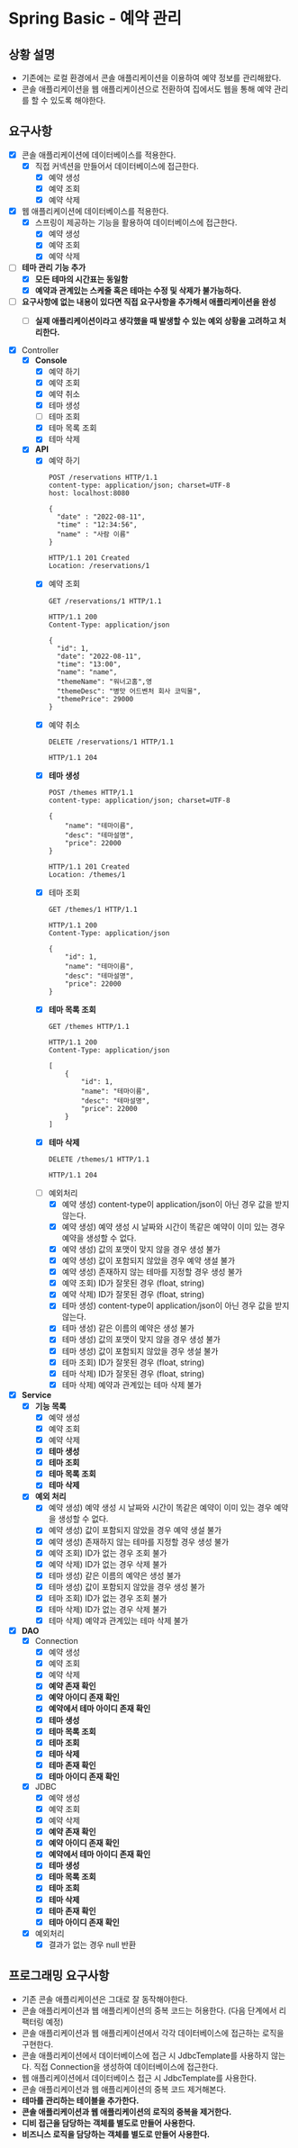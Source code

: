 # Spring Basic - 예약 관리

## 상황 설명

- 기존에는 로컬 환경에서 콘솔 애플리케이션을 이용하여 예약 정보를 관리해왔다.
- 콘솔 애플리케이션을 웹 애플리케이션으로 전환하여 집에서도 웹을 통해 예약 관리를 할 수 있도록 해야한다.

## 요구사항

- [X] 콘솔 애플리케이션에 데이터베이스를 적용한다.
  - [X] 직접 커넥션을 만들어서 데이터베이스에 접근한다.
    - [X] 예약 생성
    - [X] 예약 조회
    - [X] 예약 삭제
- [X] 웹 애플리케이션에 데이터베이스를 적용한다.
  -  [X] 스프링이 제공하는 기능을 활용하여 데이터베이스에 접근한다.
    - [X] 예약 생성
    - [X] 예약 조회
    - [X] 예약 삭제
- [ ] **테마 관리 기능 추가**
  - [X] **모든 테마의 시간표는 동일함**
  - [X] **예약과 관계있는 스케줄 혹은 테마는 수정 및 삭제가 불가능하다.**
- [ ] **요구사항에 없는 내용이 있다면 직접 요구사항을 추가해서 애플리케이션을 완성**
  - [ ] **실제 애플리케이션이라고 생각했을 때 발생할 수 있는 예외 상황을 고려하고 처리한다.**


- [X] Controller
  - [X] **Console**
    - [X] 예약 하기
    - [X] 예약 조회
    - [X] 예약 취소
    - [X] 테마 생성
    - [ ] 테마 조회
    - [X] 테마 목록 조회
    - [X] 테마 삭제
  - [X] **API**
    - [X] 예약 하기
      ```
      POST /reservations HTTP/1.1
      content-type: application/json; charset=UTF-8
      host: localhost:8080
      
      {
        "date" : "2022-08-11",
        "time" : "12:34:56",
        "name" : "사람 이름"
      }
      ```
      ```
      HTTP/1.1 201 Created
      Location: /reservations/1
      ```
    - [X] 예약 조회
      ```
      GET /reservations/1 HTTP/1.1
      ```
      ```
      HTTP/1.1 200 
      Content-Type: application/json
      
      {
        "id": 1,
        "date": "2022-08-11",
        "time": "13:00",
        "name": "name",
        "themeName": "워너고홈",영
        "themeDesc": "병맛 어드벤처 회사 코믹물",
        "themePrice": 29000
      }
      ```
    - [X] 예약 취소
      ```
      DELETE /reservations/1 HTTP/1.1
      ```
      ```
      HTTP/1.1 204 
      ```
    - [X] **테마 생성**
      ```
      POST /themes HTTP/1.1
      content-type: application/json; charset=UTF-8
      
      {
          "name": "테마이름",
          "desc": "테마설명",
          "price": 22000
      }
      
      ```
      ```
      HTTP/1.1 201 Created
      Location: /themes/1
      ```
    - [X] 테마 조회
      ```
      GET /themes/1 HTTP/1.1
      ```
      ```
      HTTP/1.1 200 
      Content-Type: application/json
      
      {
          "id": 1,
          "name": "테마이름",
          "desc": "테마설명",
          "price": 22000
      }
      ```
    - [X] **테마 목록 조회**
      ```
      GET /themes HTTP/1.1
      ```
      ```
      HTTP/1.1 200 
      Content-Type: application/json
      
      [
          {
              "id": 1,
              "name": "테마이름",
              "desc": "테마설명",
              "price": 22000
          }
      ]
      ```
    - [X] **테마 삭제**
      ```
      DELETE /themes/1 HTTP/1.1
      ```
      ```
      HTTP/1.1 204 
      ```
    - [ ] 예외처리
      - [X] 예약 생성) content-type이 application/json이 아닌 경우 값을 받지 않는다.
      - [X] 예약 생성) 예약 생성 시 날짜와 시간이 똑같은 예약이 이미 있는 경우 예약을 생성할 수 없다.
      - [X] 예약 생성) 값의 포맷이 맞지 않을 경우 생성 불가
      - [X] 예약 생성) 값이 포함되지 않았을 경우 예약 생설 불가
      - [X] 예약 생성) 존재하지 않는 테마를 지정할 경우 생성 불가
      - [X] 예약 조회) ID가 잘못된 경우 (float, string)
      - [X] 예약 삭제) ID가 잘못된 경우 (float, string)
      - [X] 테마 생성) content-type이 application/json이 아닌 경우 값을 받지 않는다.
      - [X] 테마 생성) 같은 이름의 예약은 생성 불가
      - [X] 테마 생성) 값의 포맷이 맞지 않을 경우 생성 불가
      - [X] 테마 생성) 값이 포함되지 않았을 경우 생설 불가
      - [X] 테마 조회) ID가 잘못된 경우 (float, string)
      - [X] 테마 삭제) ID가 잘못된 경우 (float, string)
      - [X] 테마 삭제) 예약과 관계있는 테마 삭제 불가
- [X] **Service**
  - [X] **기능 목록**
    - [X] 예약 생성
    - [X] 예약 조회
    - [X] 예약 삭제
    - [X] **테마 생성**
    - [X] **테마 조회**
    - [X] **테마 목록 조회**
    - [X] **테마 삭제**
  - [X] **예외 처리**
    - [X] 예약 생성) 예약 생성 시 날짜와 시간이 똑같은 예약이 이미 있는 경우 예약을 생성할 수 없다.
    - [X] 예약 생성) 값이 포함되지 않았을 경우 예약 생설 불가
    - [X] 예약 생성) 존재하지 않는 테마를 지정할 경우 생성 불가
    - [X] 예약 조회) ID가 없는 경우 조회 불가
    - [X] 예약 삭제) ID가 없는 경우 삭제 불가
    - [X] 테마 생성) 같은 이름의 예약은 생성 불가
    - [X] 테마 생성) 값이 포함되지 않았을 경우 생성 불가
    - [X] 테마 조회) ID가 없는 경우 조회 불가
    - [X] 테마 삭제) ID가 없는 경우 삭제 불가
    - [X] 테마 삭제) 예약과 관계있는 테마 삭제 불가
- [X] **DAO**
  - [X] Connection
    - [X] 예약 생성
    - [X] 예약 조회
    - [X] 예약 삭제
    - [X] **예약 존재 확인**
    - [X] **예약 아이디 존재 확인**
    - [X] **예약에서 테마 아이디 존재 확인**
    - [X] **테마 생성**
    - [X] **테마 목록 조회**
    - [X] **테마 조회**
    - [X] **테마 삭제**
    - [X] **테마 존재 확인**
    - [X] **테마 아이디 존재 확인**
  - [X] JDBC
    - [X] 예약 생성
    - [X] 예약 조회
    - [X] 예약 삭제
    - [X] **예약 존재 확인**
    - [X] **예약 아이디 존재 확인**
    - [X] **예약에서 테마 아이디 존재 확인**
    - [X] **테마 생성**
    - [X] **테마 목록 조회**
    - [X] **테마 조회**
    - [X] **테마 삭제**
    - [X] **테마 존재 확인**
    - [X] **테마 아이디 존재 확인**
  - [X] 예외처리
    - [X] 결과가 없는 경우 null 반환

## 프로그래밍 요구사항

- 기존 콘솔 애플리케이션은 그대로 잘 동작해야한다.
- 콘솔 애플리케이션과 웹 애플리케이션의 중복 코드는 허용한다. (다음 단계에서 리팩터링 예정)
- 콘솔 애플리케이션과 웹 애플리케이션에서 각각 데이터베이스에 접근하는 로직을 구현한다.
- 콘솔 애플리케이션에서 데이터베이스에 접근 시 JdbcTemplate를 사용하지 않는다. 직접 Connection을 생성하여 데이터베이스에 접근한다.
- 웹 애플리케이션에서 데이터베이스 접근 시 JdbcTemplate를 사용한다.
- 콘솔 애플리케이션과 웹 애플리케이션의 중복 코드 제거해본다.
- **테마를 관리하는 테이블을 추가한다.**
- **콘솔 애플리케이션과 웹 애플리케이션의 로직의 중복을 제거한다.**
- **디비 접근을 담당하는 객체를 별도로 만들어 사용한다.**
- **비즈니스 로직을 담당하는 객체를 별도로 만들어 사용한다.**
